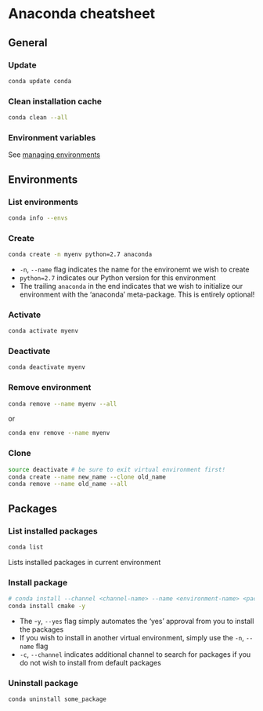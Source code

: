 # Anaconda cheatsheet

## General
### Update
```sh
conda update conda
```
### Clean installation cache
```sh
conda clean --all
```

### Environment variables
See [managing environments](https://conda.io/docs/user-guide/tasks/manage-environments.html#macos-and-linux)

## Environments
### List environments
```sh
conda info --envs
```
### Create
```sh
conda create -n myenv python=2.7 anaconda
```
* `-n`, `--name` flag indicates the name for the environemt we wish to create
* `python=2.7` indicates our Python version for this environment
* The trailing `anaconda` in the end indicates that we wish to initialize our environment with the ‘anaconda’ meta-package. This is entirely optional!
### Activate
```sh
conda activate myenv
```
### Deactivate
```sh
conda deactivate myenv
```
### Remove environment
```sh
conda remove --name myenv --all
````
or
```sh
conda env remove --name myenv
```
### Clone
```sh
source deactivate # be sure to exit virtual environment first!
conda create --name new_name --clone old_name
conda remove --name old_name --all
```

## Packages

### List installed packages
```sh
conda list
```
Lists installed packages in current environment
### Install package
```sh
# conda install --channel <channel-name> --name <environment-name> <package-name>
conda install cmake -y
```

* The -`y`, `--yes` flag simply automates the ‘yes’ approval from you to install the packages
* If you wish to install in another virtual environment, simply use the `-n`, `--name` flag
* `-c`, `--channel` indicates additional channel to search for packages if you do not wish to install from default packages
### Uninstall package
```sh
conda uninstall some_package
```
